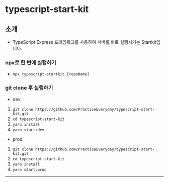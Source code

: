 # typescript-start-kit

## 소개

-   TypeScript Express 프레임워크를 사용하여 서버를 바로 실행시키는 Startkit입니다.

### npx로 한 번에 실행하기

-   `npx typescript-startkit [repoName]`

### git clone 후 실행하기

-   dev

1. `git clone https://github.com/PracticeEveryday/typescript-start-kit.git`
2. `cd typescript-start-kit`
3. `yarn install`
4. `yarn start:dev`

-   prod

1. `git clone https://github.com/PracticeEveryday/typescript-start-kit.git`
2. `cd typescript-start-kit`
3. `yarn install`
4. `yarn start:prod`

---
